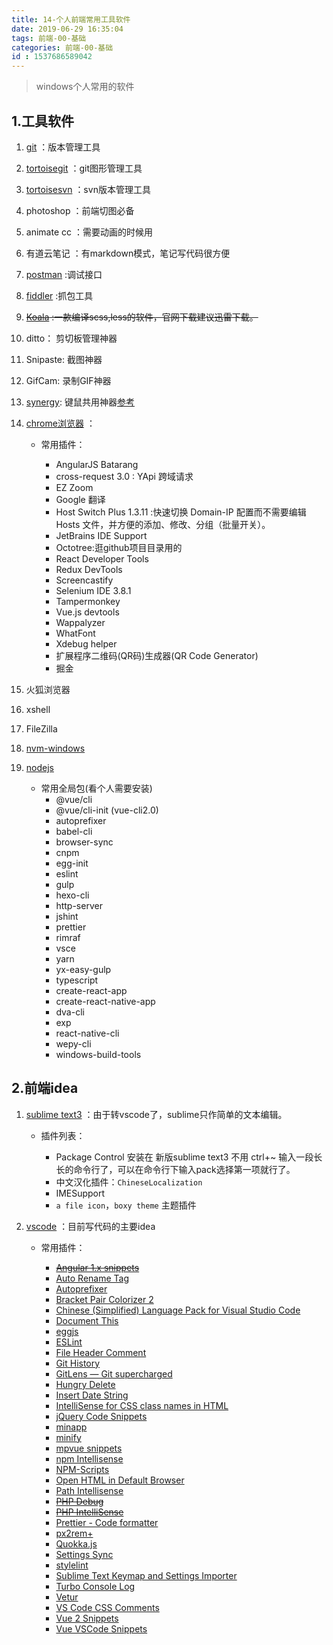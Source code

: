 ```yaml
---
title: 14-个人前端常用工具软件
date: 2019-06-29 16:35:04
tags: 前端-00-基础
categories: 前端-00-基础
id : 1537686589042
---
```

> windows个人常用的软件
## 1.工具软件
1. [git](https://git-scm.com/downloads) ：版本管理工具

2. [tortoisegit](https://tortoisegit.org/) ：git图形管理工具

3. [tortoisesvn](https://tortoisesvn.net/) ：svn版本管理工具

4. photoshop ：前端切图必备

5. animate cc ：需要动画的时候用

6. 有道云笔记 ：有markdown模式，笔记写代码很方便

7. [postman](https://www.getpostman.com/) :调试接口

8. [fiddler](https://www.telerik.com/fiddler) :抓包工具

9. ~~[Koala](http://koala-app.com/index-zh.html) :一款编译scss,less的软件，官网下载建议迅雷下载。~~

10. ditto： 剪切板管理神器

11. Snipaste: 截图神器

12. GifCam: 录制GIF神器

13. [synergy](https://sourceforge.net/projects/synergy-stable-builds/): 键鼠共用神器[参考](https://blog.csdn.net/weixin_41995979/article/details/81990179)
 
14. [chrome浏览器](http://www.google.cn/chrome/browser/desktop/index.html) ：
    
    - 常用插件：

         - AngularJS Batarang
         - cross-request 3.0 : YApi 跨域请求
         - EZ Zoom
         - Google 翻译
         - Host Switch Plus 1.3.11 :快速切换 Domain-IP 配置而不需要编辑 Hosts 文件，并方便的添加、修改、分组（批量开关）。
         - JetBrains IDE Support
         - Octotree:逛github项目目录用的
         - React Developer Tools
         - Redux DevTools
         - Screencastify 
         - Selenium IDE 3.8.1
         - Tampermonkey
         - Vue.js devtools
         - Wappalyzer
         - WhatFont
         - Xdebug helper
         - 扩展程序二维码(QR码)生成器(QR Code Generator)
         - 掘金
         
15. 火狐浏览器
16. xshell
17. FileZilla 
18. [nvm-windows](https://github.com/coreybutler/nvm-windows)
19. [nodejs](https://nodejs.org/en/)
    
    - 常用全局包(看个人需要安装)
        - @vue/cli
        - @vue/cli-init (vue-cli2.0)
        - autoprefixer
        - babel-cli
        - browser-sync
        - cnpm
        - egg-init
        - eslint
        - gulp
        - hexo-cli
        - http-server
        - jshint
        - prettier
        - rimraf
        - vsce
        - yarn
        - yx-easy-gulp
        - typescript
        - create-react-app
        - create-react-native-app
        - dva-cli
        - exp
        - react-native-cli
        - wepy-cli
        - windows-build-tools

## 2.前端idea

1. [sublime text3](http://www.sublimetext.com/) ：由于转vscode了，sublime只作简单的文本编辑。
    - 插件列表：

        - Package Control 安装在 新版sublime text3 不用 ctrl+~ 输入一段长长的命令行了，可以在命令行下输入pack选择第一项就行了。
        - 中文汉化插件：`ChineseLocalization`
        - IMESupport
        - `a file icon`，`boxy theme` 主题插件
    
2. [vscode](https://code.visualstudio.com/) ：目前写代码的主要idea

    - 常用插件：
        
        - [~~Angular 1.x snippets~~](https://marketplace.visualstudio.com/items?itemName=lperdomo.angular1-code-snippets-johnpapastyle)
        - [Auto Rename Tag](https://marketplace.visualstudio.com/items?itemName=formulahendry.auto-rename-tag)
        - [Autoprefixer](https://marketplace.visualstudio.com/items?itemName=mrmlnc.vscode-autoprefixer)
        - [Bracket Pair Colorizer 2](https://marketplace.visualstudio.com/items?itemName=CoenraadS.bracket-pair-colorizer-2)
        - [Chinese (Simplified) Language Pack for Visual Studio Code](https://marketplace.visualstudio.com/items?itemName=MS-CEINTL.vscode-language-pack-zh-hans)
        - [Document This](https://marketplace.visualstudio.com/items?itemName=joelday.docthis)
        - [eggjs](https://marketplace.visualstudio.com/items?itemName=atian25.eggjs)
        - [ESLint](https://marketplace.visualstudio.com/items?itemName=dbaeumer.vscode-eslint)
        - [File Header Comment](https://marketplace.visualstudio.com/items?itemName=doi.fileheadercomment)
        - [Git History](https://marketplace.visualstudio.com/items?itemName=donjayamanne.githistory)
        - [GitLens — Git supercharged](https://marketplace.visualstudio.com/items?itemName=eamodio.gitlens)
        - [Hungry Delete](https://marketplace.visualstudio.com/items?itemName=jasonlhy.hungry-delete)
        - [Insert Date String](https://marketplace.visualstudio.com/items?itemName=jsynowiec.vscode-insertdatestring)
        - [IntelliSense for CSS class names in HTML](https://marketplace.visualstudio.com/items?itemName=Zignd.html-css-class-completion)
        - [jQuery Code Snippets](https://marketplace.visualstudio.com/items?itemName=donjayamanne.jquerysnippets)
        - [minapp](https://marketplace.visualstudio.com/items?itemName=qiu8310.minapp-vscode)
        - [minify](https://marketplace.visualstudio.com/items?itemName=HookyQR.minify)
        - [mpvue snippets](https://marketplace.visualstudio.com/items?itemName=banxi.mpvue-snippets)
        - [npm Intellisense](https://marketplace.visualstudio.com/items?itemName=christian-kohler.npm-intellisense)
        - [NPM-Scripts](https://marketplace.visualstudio.com/items?itemName=traBpUkciP.vscode-npm-scripts)
        - [Open HTML in Default Browser](https://marketplace.visualstudio.com/items?itemName=peakchen90.open-html-in-browser)
        - [Path Intellisense](https://marketplace.visualstudio.com/items?itemName=christian-kohler.path-intellisense)
        - [~~PHP Debug~~](https://marketplace.visualstudio.com/items?itemName=felixfbecker.php-debug)
        - [~~PHP IntelliSense~~](https://marketplace.visualstudio.com/items?itemName=felixfbecker.php-intellisense)
        - [Prettier - Code formatter](https://marketplace.visualstudio.com/items?itemName=esbenp.prettier-vscode)
        - [px2rem+](https://marketplace.visualstudio.com/items?itemName=hex-ci.px2rem-plus)
        - [Quokka.js](https://marketplace.visualstudio.com/items?itemName=WallabyJs.quokka-vscode)
        - [Settings Sync](https://marketplace.visualstudio.com/items?itemName=Shan.code-settings-sync)
        - [stylelint](https://marketplace.visualstudio.com/items?itemName=shinnn.stylelint)
        - [Sublime Text Keymap and Settings Importer](https://marketplace.visualstudio.com/items?itemName=ms-vscode.sublime-keybindings)
        - [Turbo Console Log](https://marketplace.visualstudio.com/items?itemName=ChakrounAnas.turbo-console-log)
        - [Vetur](https://marketplace.visualstudio.com/items?itemName=octref.vetur)
        - [VS Code CSS Comments](https://marketplace.visualstudio.com/items?itemName=ashhitch.vs-code-css-comments)
        - [Vue 2 Snippets](https://marketplace.visualstudio.com/items?itemName=hollowtree.vue-snippets)
        - [Vue VSCode Snippets](https://marketplace.visualstudio.com/items?itemName=sdras.vue-vscode-snippets)
